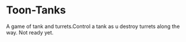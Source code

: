 # Toon-Tanks
A game of tank and turrets.Control a tank as u destroy turrets along the way. Not ready yet.
